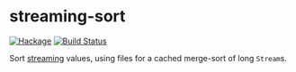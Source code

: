 streaming-sort
=================

[![Hackage](https://img.shields.io/hackage/v/streaming-sort.svg)](https://hackage.haskell.org/package/streaming-sort) [![Build Status](https://travis-ci.org/haskell-streaming/streaming-sort.svg)](https://travis-ci.org/haskell-streaming/streaming-sort)

Sort [streaming] values, using files for a cached merge-sort of long `Stream`s.

[streaming]: http://hackage.haskell.org/package/streaming
